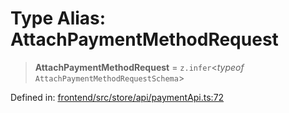 # Type Alias: AttachPaymentMethodRequest

> **AttachPaymentMethodRequest** = `z.infer`\<*typeof* `AttachPaymentMethodRequestSchema`\>

Defined in: [frontend/src/store/api/paymentApi.ts:72](https://github.com/lsendel/sass/blob/ca8b2b87627589617e0de57047e1f50d53e78078/frontend/src/store/api/paymentApi.ts#L72)

